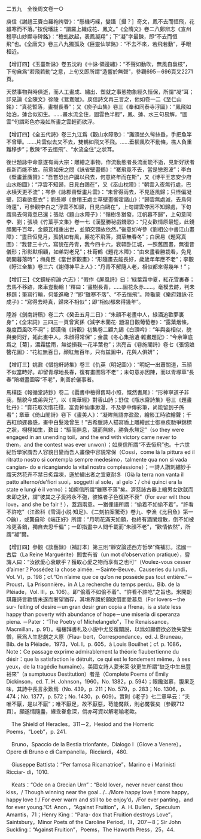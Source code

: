 二五九　全後周文卷一○

庾信《謝趙王賚白羅袍袴啓》：“懸機巧緤，變躡［攝？］奇文，鳳不去而恒飛，花雖寒而不落。”按倪璠註：“謂羅上織成花、鳳文。”《全隋文》卷二八鄭辨志《宣州稽亭山妙顯寺碑銘》：“檐虬欲起，表鳳凝翔”；下“凝”字最鍊，即“不去而恒飛”也。《全唐文》卷三八九獨孤及《巨靈仙掌銘》：“不去不來，若飛若動”，手眼相近。

【增訂四】《玉臺新詠》卷五沈約《十詠·領邊繡》：“不聲如動吹，無風自裊枝”，下句自爲“若飛若動”之意，上句又即所謂“造響於無聲”，參觀695－696頁又2271頁。

天然事物與時俱逝，而人工畫成、繡出、塑就之事態物象經久恒保，所謂“凝”耳；詳見論《全陳文》徐陵《鴛鴦賦》。庾信詩文再三言之，他如卷一二《至仁山銘》：“真花暫落，畫樹長春”；又《庾子山集》卷三《奉和同泰寺浮圖》：“鳳飛如始泊，蓮合似初生。……畫水流全住，圖雲色半輕”，鳳、蓮、水三句易解，“圖雲”句謂彩色亦幾如所畫之雲輕而欲浮。

【增訂四】《全五代詩》卷三九江爲《觀山水障歌》：“灘頭坐久髩絲垂，手把魚竿不曾舉。……片雲似去又不去，雙鶴如飛又不飛。……垂柳風吹不動條，樵人負重難移步”；敷陳“不去恒飛”、“水流全住”之狀耳。

後世題詠中命意遂有兩大宗：雕繪之事物，作流動態者長流而能不逝，見新好狀者長新而能不故。前意如宋之問《詠省壁畫鶴》：“騫飛竟不去，當是戀恩波”；李白《壁畫蒼鷹贊》：“吾嘗恐出户牖以飛去，何意終年而在斯”，又《博平王志安少府山水粉圖》：“浮雲不知歸，日見白鷗在”，又《巫山枕障》：“朝雲入夜無行處，巴水横天更不流”；岑參《詠郡齋壁畫片雲》：“未曾得雨去，不見逐風歸；只怪偏凝壁，回看欲惹衣”；劉長卿《會稽王處士草壁畫衡霍諸山》：“歸雲無處滅，去鳥何時還”，可參觀李白之“浮雲不知歸，日見白鷗在”，上句謂雲停因不知歸處，下句謂鳥去何竟忽已還；張祜《題山水障子》：“嶺樹冬猶發，江帆暮不歸”，上句意同李、劉；張塤《竹葉亭文集》卷一七《漢壓勝秘戲錢歌》：“兒女歡情原最短，此錢頗閲千百年，金鏡瓦棺重出世，並頭交頸故依然。”後意如岑參《劉相公中書江山畫障》：“晝日恒見月，孤帆如有風，巖花不飛落，澗草無春冬”；白居易《題寫真圖》：“我昔三十六，寫貌在丹青，我今四十六，衰顇卧江城，一照舊圖畫，無復昔儀形；形影默相顧，如弟對老兄”；杜荀鶴《題花木障》：“由來畫看勝栽看，免見朝開暮落時”；梅堯臣《當世家觀畫》：“形隨畫去能長好，歲歲年年應不老”；李覯《盱江全集》卷三六《謝傳神平上人》：“丹青不解隨人老，相似都來得幾年！”；

【增訂三】《文鏡秘府論·六志》：“假作《屏風詩》曰：‘緑葉霜中夏，紅花雪裏春；去馬不移跡，來車豈動輪！’釋曰：‘畫樹長青，……圖花永赤……。毫模去跡，判未移踪；筆寫行輪，何能進轍？’”即“雖寒不落”、“不去恒飛”。陸龜蒙《樂府雜詠·花成子》：“寫得去時真，歸來不相似”；即“相似都來得幾年”。

陸游《劍南詩稿》卷二六《癸丑五月二日》：“朱顔不老畫中人，緑酒追歡夢裏身”；《全宋詞》三四三一頁曾寅孫《減字木蘭花·
題温日觀葡萄卷》：“露葉烟條，幾度西風吹不凋”；鄧漢儀《詩觀》初集卷二顧九錫《白頭吟》：“年與妾相似，貌與妾同好，妬此畫中人，朱顔得常保”；金農《冬心集拾遺·雜畫題記》：“今余筆底爲之［菊］，濃霜猛雨，無從損我一花半葉也”；洪亮吉《卷施閣詩》卷七《張憶娘簪花圖》：“花紅無百日，顔紅無百年，只有兹圖中，花與人俱妍”；

【增訂三】姚鼐《惜抱軒詩集》卷三《仇英〈明妃圖〉》：“明妃一出蕭關道，玉顔不似當時好。却留青塚地長春，復有畫圖容不老”；末句意亦因陳，而以青塚草“長春”陪襯畫圖容“不老”，則善於儷事者。

馬樸臣《報循堂詩鈔》卷二《蠹書中檢得舊時小照，慨然書尾》：“形神寧道子非我，鬚貌今成弟與兄”，以《南華經》對香山詩；舒位《瓶水齋詩集》卷三《題畫牡丹》：“賞花取次惜花殘，富貴神仙事渺漫，不及夢中傳彩筆，尚能留到子孫看”；章華《倚山閣詩》卷下《畫美人》：“凝眸無語亦盈盈，繪影工時欲繪聲；千古紅顔遲暮感，畫中白髮幾曾生！”古希臘詩人描寫盾上雕繪武士御車疾馳爭錦標之狀，栩栩如生，歎曰：“驅而無息，競而無終，勝負永無定”（so they were engaged in an unending toil，and the end with victory came never to them，and the contest was ever unwon）；如庾信所謂“不去恒飛”也。十六世紀哲學家謂吾人容貌日變而吾人畫像中容貌常保（Cossì，come là la pittura ed il ritratto nostro si contempla sempre medesimo，talmente qua non si vada cangian-
do e ricangiando la vital nostra complessione）；一詩人讚刺繡妙手謂天然花卉不禁日炙霜凍，遜於繡出者之宜夏耐冬（Già la terra non vanta il patto alterno/de’fiori suoi，soggetti al sole，al gelo：/
ché quinci era la state e lungi è il verno）；如庾信所謂“雖寒不落”矣。濟慈詠古器上繪男女欲就而未即之狀，謂“彼其之子愛將永不㢮，彼姝者子色復終不衰”（For ever wilt thou love，and she be fair！），蓋涵兩意。一猶俚語所謂：“偷着不如偷不着”，“許看不許吃”（江盈科《雪濤小説·知足》、《二刻拍案驚奇》卷九、李漁《比目魚》第一○齣），或龔自珍《端正好》所謂：“月明花滿天如願，也終有酒闌燈散，倒不如被冷更香銷，獨自去思千徧”；一即指畫中人閲千載而“朱顔不老”，“歡情依然”，所謂“凝”爾。

【增訂四】參觀《談藝録》（補訂本）第三則“靜安論述西方哲學”條補訂。法國一古后（La Reine Marguérite）閲世有省（un mot d’observation pratique），嘗誨人曰：“汝欲愛心衰歇乎？獲取心愛之物而享有之也可”（Voulez-vous cesser d’aimer？Possédez la chose aimée. －Sainte-Beuve，Causeries du lundi，Vol. VI，p. 198；cf.“On n’aime que ce qu’on ne possède pas tout entière.”－Proust，La Prisonnière，in A La recherche du temps perdu，Bib. de la Pléiade，Vol. III，p. 106）。即“偷着不如偷不着”、“許看不許吃”之旨也。米開朗琪羅詩言歡情未遂而奢望猶存，其境界勝於願欲償而愛慕息（For lovers－the sur-
feiting of desire－un gran desir gran copia a ffrena，is a state less happy than poverty with abundance of hope－une miseria di speranza piena. －Pater：“The Poetry of Michelangelo”，The Renaissance，Macmillan，p. 91）。福樓拜書札及小説中尤反復闡説，以爲如願償欲必致失望生憎，厥爲人生悲劇之大原（Flau-
bert，Correspondance，ed. J. Bruneau，Bib. de la Pléiade，1973，Vol. I，p. 605，à Louis Bouilhet；cf. p. 1086，Note：Ce passage exprime admirablement la théorie flaubertienne du désir：que la satisfaction le détruit，ce qui est le fondement même，à ses yeux，de la tragédie humaine）。美國女詩人愛米萊·狄更生所謂“缺乏中生出豐裕來”（a sumptuous Destitution）者是（Complete Poems of Emily Dickinson，ed. T. H. Johnson，1960，No. 1382，p. 594）；眼饞滋慕，腹果乏味，其詩中長言永歎焉（No. 439，p. 211；No. 579，p. 283；No. 1306，p. 474；No. 1377，p. 572；No. 1430，p. 609）。實則《老子》七二章早云：“夫唯不厭，是以不厭”；唯不厭足，故不厭惡，苟能饜飫，則必饜飺矣（參觀712頁）。願遂情隨盡，緣乖眷愈深，倘亦可資以解老喻老歟。









　The Shield of Heracles，311－2，Hesiod and the Homeric Poems，“Loeb”，p. 241.

　Bruno，Spaccio de la Bestia trionfante，Dialogo I（Giove a Venere），Opere di Bruno e di Campanella，Ricciardi，480.

　Giuseppe Battista：“Per famosa Ricamatrice”，Marino e i Marinisti Ricciar-
di，1010.

　Keats：“Ode on a Grecian Urn”：“Bold lover，never never canst thou kiss，/
Though winning near the goal.../.../More happy love！more happy，happy love！/
For ever warm and still to be enjoy’d，/For ever panting，and for ever young.”Cf. Anon.，“Against Fruition”，A. H. Bullen，Speculum Amantis，71；Henry King：“Para-
dox that Fruition destroys Love”，Saintsbury，Minor Poets of the Caroline Period，III，207－8；Sir John Suckling：“Against Fruition”，Poems，The Haworth Press，25，44.